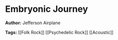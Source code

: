 # Embryonic Journey

**Author:** Jefferson Airplane

**Tags:** [[Folk Rock]] [[Psychedelic Rock]] [[Acoustic]]

